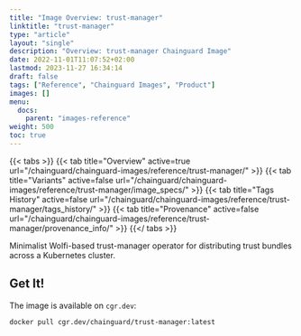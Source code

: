 ```yaml
---
title: "Image Overview: trust-manager"
linktitle: "trust-manager"
type: "article"
layout: "single"
description: "Overview: trust-manager Chainguard Image"
date: 2022-11-01T11:07:52+02:00
lastmod: 2023-11-27 16:34:14
draft: false
tags: ["Reference", "Chainguard Images", "Product"]
images: []
menu: 
  docs: 
    parent: "images-reference"
weight: 500
toc: true
---
```


{{< tabs >}}
{{< tab title="Overview" active=true url="/chainguard/chainguard-images/reference/trust-manager/" >}}
{{< tab title="Variants" active=false url="/chainguard/chainguard-images/reference/trust-manager/image_specs/" >}}
{{< tab title="Tags History" active=false url="/chainguard/chainguard-images/reference/trust-manager/tags_history/" >}}
{{< tab title="Provenance" active=false url="/chainguard/chainguard-images/reference/trust-manager/provenance_info/" >}}
{{</ tabs >}}



<!--overview:start-->
Minimalist Wolfi-based trust-manager operator for distributing trust bundles across a Kubernetes cluster.
<!--overview:end-->

<!--getting:start-->
## Get It!
The image is available on `cgr.dev`:

```
docker pull cgr.dev/chainguard/trust-manager:latest
```
<!--getting:end-->

<!--body:start-->
<!--body:end-->

